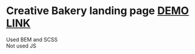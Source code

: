 # Creative Bakery landing page [DEMO LINK](https://<DariaVeretyak>.github.io/layout_creativeBakery/)
Used BEM and SCSS <br />
Not used JS
